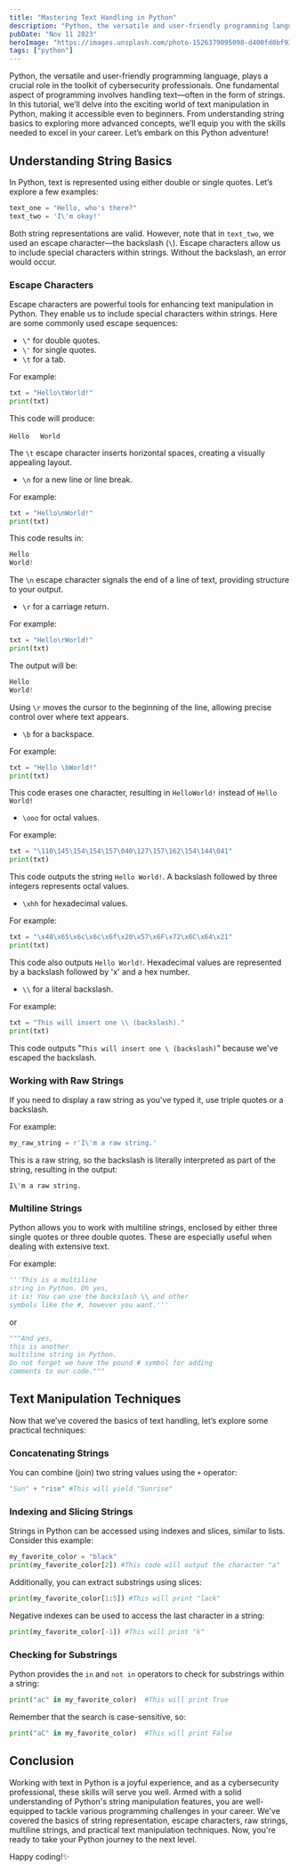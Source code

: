```yaml
---
title: "Mastering Text Handling in Python"
description: "Python, the versatile and user-friendly programming language, is an essential tool for aspiring cybersecurity professionals."
pubDate: "Nov 11 2023"
heroImage: "https://images.unsplash.com/photo-1526379095098-d400fd0bf935?q=80&w=1932&auto=format&fit=crop&ixlib=rb-4.0.3&ixid=M3wxMjA3fDB8MHxwaG90by1wYWdlfHx8fGVufDB8fHx8fA%3D%3D"
tags: ["python"]
---
```


Python, the versatile and user-friendly programming language, plays a crucial role in the toolkit of cybersecurity professionals. One fundamental aspect of programming involves handling text—often in the form of strings. In this tutorial, we’ll delve into the exciting world of text manipulation in Python, making it accessible even to beginners. From understanding string basics to exploring more advanced concepts, we’ll equip you with the skills needed to excel in your career. Let’s embark on this Python adventure!

## Understanding String Basics

In Python, text is represented using either double or single quotes. Let’s explore a few examples:

```py
text_one = "Hello, who's there?"
text_two = 'I\'m okay!'
```

Both string representations are valid. However, note that in `text_two`, we used an escape character—the backslash (`\`). Escape characters allow us to include special characters within strings. Without the backslash, an error would occur.

### Escape Characters

Escape characters are powerful tools for enhancing text manipulation in Python. They enable us to include special characters within strings. Here are some commonly used escape sequences:

- `\"` for double quotes.
- `\'` for single quotes.
- `\t` for a tab.

For example:

```py
txt = "Hello\tWorld!"
print(txt)
```

This code will produce:

`Hello`&nbsp;&nbsp; &nbsp;&nbsp;`World`

The `\t` escape character inserts horizontal spaces, creating a visually appealing layout.

- `\n` for a new line or line break.

For example:

```py
txt = "Hello\nWorld!"
print(txt)
```

This code results in:

```py
Hello
World!
```

The `\n` escape character signals the end of a line of text, providing structure to your output.

- `\r` for a carriage return.

For example:

```py
txt = "Hello\rWorld!"
print(txt)
```

The output will be:

```py
Hello
World!
```

Using `\r` moves the cursor to the beginning of the line, allowing precise control over where text appears.

- `\b` for a backspace.

For example:

```py
txt = "Hello \bWorld!"
print(txt)
```

This code erases one character, resulting in `HelloWorld!` instead of `Hello World!`

- `\ooo` for octal values.

For example:

```py
txt = "\110\145\154\154\157\040\127\157\162\154\144\041"
print(txt)
```

This code outputs the string `Hello World!`. A backslash followed by three integers represents octal values.

- `\xhh` for hexadecimal values.

For example:

```py
txt = "\x48\x65\x6c\x6c\x6f\x20\x57\x6F\x72\x6C\x64\x21"
print(txt)
```

This code also outputs `Hello World!`. Hexadecimal values are represented by a backslash followed by 'x' and a hex number.

- `\\` for a literal backslash.

For example:

```py
txt = "This will insert one \\ (backslash)."
print(txt)
```

This code outputs "`This will insert one \ (backslash)`" because we've escaped the backslash.

### Working with Raw Strings

If you need to display a raw string as you've typed it, use triple quotes or a backslash.

For example:

```py
my_raw_string = r'I\'m a raw string.'
```

This is a raw string, so the backslash is literally interpreted as part of the string, resulting in the output:

`I\'m a raw string.`

### Multiline Strings

Python allows you to work with multiline strings, enclosed by either three single quotes or three double quotes. These are especially useful when dealing with extensive text.

For example:

```py
'''This is a multiline
string in Python. Oh yes,
it is! You can use the backslash \\ and other
symbols like the #, however you want.'''
```

or

```py
"""And yes,
this is another
multiline string in Python.
Do not forget we have the pound # symbol for adding
comments to our code."""
```

## Text Manipulation Techniques

Now that we’ve covered the basics of text handling, let’s explore some practical techniques:

### Concatenating Strings

You can combine (join) two string values using the `+` operator:

```py
"Sun" + "rise" #This will yield "Sunrise"
```

### Indexing and Slicing Strings

Strings in Python can be accessed using indexes and slices, similar to lists. Consider this example:

```py
my_favorite_color = "black"
print(my_favorite_color[2]) #This code will output the character "a"
```

Additionally, you can extract substrings using slices:

```py
print(my_favorite_color[1:5]) #This will print "lack"
```

Negative indexes can be used to access the last character in a string:

```py
print(my_favorite_color[-1]) #This will print "k"
```

### Checking for Substrings

Python provides the `in` and `not in` operators to check for substrings within a string:

```py
print("ac" in my_favorite_color)  #This will print True
```

Remember that the search is case-sensitive, so:

```py
print("aC" in my_favorite_color)  #This will print False
```

## Conclusion

Working with text in Python is a joyful experience, and as a cybersecurity professional, these skills will serve you well. Armed with a solid understanding of Python's string manipulation features, you are well-equipped to tackle various programming challenges in your career. We've covered the basics of string representation, escape characters, raw strings, multiline strings, and practical text manipulation techniques. Now, you're ready to take your Python journey to the next level.

Happy coding!✨
